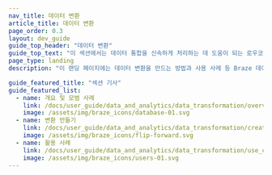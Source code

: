 ```yaml
---
nav_title: 데이터 변환
article_title: 데이터 변환
page_order: 0.3
layout: dev_guide
guide_top_header: "데이터 변환"
guide_top_text: "이 섹션에서는 데이터 통합을 신속하게 처리하는 데 도움이 되는 로우코드 솔루션인 Braze 데이터 트랜스포메이션에 관한 기사를 확인할 수 있습니다."
page_type: landing
description: "이 랜딩 페이지에는 데이터 변환을 만드는 방법과 사용 사례 등 Braze 데이터 변환에 관한 문서가 있습니다."

guide_featured_title: "섹션 기사"
guide_featured_list:
  - name: 개요 및 모범 사례
    link: /docs/user_guide/data_and_analytics/data_transformation/overview/
    image: /assets/img/braze_icons/database-01.svg
  - name: 변환 만들기
    link: /docs/user_guide/data_and_analytics/data_transformation/creating_a_transformation/
    image: /assets/img/braze_icons/flip-forward.svg
  - name: 활용 사례
    link: /docs/user_guide/data_and_analytics/data_transformation/use_cases/
    image: /assets/img/braze_icons/users-01.svg
---
```

<br><br>
